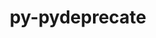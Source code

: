 ---
title: "py-pydeprecate"
layout: cache
categories: [package, v0.22.0]
meta: {"versions": ["0.3.1"], "compilers": ["apple-clang@=15.0.0", "gcc@=11.4.0"], "oss": ["ubuntu22.04", "ventura"], "platforms": ["darwin", "linux"], "targets": ["aarch64", "neoverse_v1", "neoverse_v2", "x86_64_v3"], "stacks": ["e4s", "e4s-neoverse-v2", "e4s-neoverse_v1", "ml-darwin-aarch64-mps", "ml-linux-x86_64-cpu", "ml-linux-x86_64-cuda", "root"], "num_specs": 5, "num_specs_by_stack": {"root": 5, "ml-darwin-aarch64-mps": 1, "e4s-neoverse_v1": 1, "e4s-neoverse-v2": 1, "ml-linux-x86_64-cuda": 1, "ml-linux-x86_64-cpu": 1, "e4s": 1}}
spec_details: [{"hash": "7zrt6wtyiox7cpwq72p46govdkqsrtbb", "compiler": "apple-clang@=15.0.0", "versions": ["0.3.1"], "os": "ventura", "platform": "darwin", "target": "aarch64", "variants": ["build_system=python_pip"], "stacks": ["root", "ml-darwin-aarch64-mps"], "size": "-", "tarball": "https://binaries.spack.io/v0.22.0/build_cache/darwin-ventura-aarch64/apple-clang-15.0.0/py-pydeprecate-0.3.1/darwin-ventura-aarch64-apple-clang-15.0.0-py-pydeprecate-0.3.1-7zrt6wtyiox7cpwq72p46govdkqsrtbb.spack"}, {"hash": "bhy7uhsbcz4rzu3jtvkd4qof6rlbilze", "compiler": "gcc@=11.4.0", "versions": ["0.3.1"], "os": "ubuntu22.04", "platform": "linux", "target": "neoverse_v1", "variants": ["build_system=python_pip"], "stacks": ["e4s-neoverse_v1", "root"], "size": "-", "tarball": "https://binaries.spack.io/v0.22.0/build_cache/linux-ubuntu22.04-neoverse_v1/gcc-11.4.0/py-pydeprecate-0.3.1/linux-ubuntu22.04-neoverse_v1-gcc-11.4.0-py-pydeprecate-0.3.1-bhy7uhsbcz4rzu3jtvkd4qof6rlbilze.spack"}, {"hash": "hgxukcl73yd6vqniuebl4f4cz27sfogz", "compiler": "gcc@=11.4.0", "versions": ["0.3.1"], "os": "ubuntu22.04", "platform": "linux", "target": "neoverse_v2", "variants": ["build_system=python_pip"], "stacks": ["e4s-neoverse-v2", "root"], "size": "-", "tarball": "https://binaries.spack.io/v0.22.0/build_cache/linux-ubuntu22.04-neoverse_v2/gcc-11.4.0/py-pydeprecate-0.3.1/linux-ubuntu22.04-neoverse_v2-gcc-11.4.0-py-pydeprecate-0.3.1-hgxukcl73yd6vqniuebl4f4cz27sfogz.spack"}, {"hash": "wksvzkk5cj5k5napnn4hxk24hd4ojxpy", "compiler": "gcc@=11.4.0", "versions": ["0.3.1"], "os": "ubuntu22.04", "platform": "linux", "target": "x86_64_v3", "variants": ["build_system=python_pip"], "stacks": ["root", "ml-linux-x86_64-cuda", "ml-linux-x86_64-cpu"], "size": "-", "tarball": "https://binaries.spack.io/v0.22.0/build_cache/linux-ubuntu22.04-x86_64_v3/gcc-11.4.0/py-pydeprecate-0.3.1/linux-ubuntu22.04-x86_64_v3-gcc-11.4.0-py-pydeprecate-0.3.1-wksvzkk5cj5k5napnn4hxk24hd4ojxpy.spack"}, {"hash": "tnk7dpj2i2teigof43rtotayhjluz4xk", "compiler": "gcc@=11.4.0", "versions": ["0.3.1"], "os": "ubuntu22.04", "platform": "linux", "target": "x86_64_v3", "variants": ["build_system=python_pip"], "stacks": ["root", "e4s"], "size": "-", "tarball": "https://binaries.spack.io/v0.22.0/build_cache/linux-ubuntu22.04-x86_64_v3/gcc-11.4.0/py-pydeprecate-0.3.1/linux-ubuntu22.04-x86_64_v3-gcc-11.4.0-py-pydeprecate-0.3.1-tnk7dpj2i2teigof43rtotayhjluz4xk.spack"}]
---